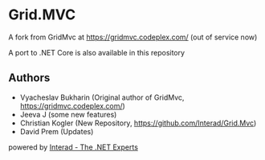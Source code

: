 # Grid.MVC

A fork from GridMvc at https://gridmvc.codeplex.com/ (out of service now)

A port to .NET Core is also available in this repository

## Authors
- Vyacheslav Bukharin (Original author of GridMvc, https://gridmvc.codeplex.com/)
- Jeeva J (some new features)
- Christian Kogler (New Repository, https://github.com/Interad/Grid.Mvc)
- David Prem (Updates)

powered by [Interad - The .NET Experts](https://www.interad.at)
